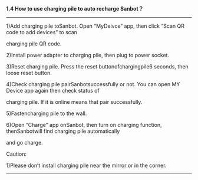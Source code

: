 **1.4 How to use charging pile to auto recharge Sanbot？**

---

1\)Add charging pile toSanbot. Open “MyDeivce” app, then click “Scan QR code to add devices” to scan

 charging pile QR code.

2\)Install power adapter to charging pile, then plug to power socket.

3\)Reset charging pile. Press the reset buttonofchargingpile6 seconds, then loose reset button.

4\)Check charging pile pairSanbotsuccessfully or not. You can open MY Device app again then check status of

 charging pile. If it is online means that pair successfully.

5\)Fastencharging pile to the wall.

6\)Open “Charge” app onSanbot, then turn on charging function, thenSanbotwill find charging pile automatically

 and go charge.





Caution:

1\)Please don’t install charging pile near the mirror or in the corner.





----

